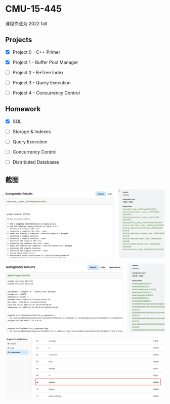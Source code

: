 # CMU-15-445

课程作业为 2022 fall

## Projects

- [x] Project 0 - C++ Primer

- [x] Project 1 - Buffer Pool Manager

- [ ] Project 2 - B+Tree Index

- [ ] Project 3 - Query Execution

- [ ] Project 4 - Concurrency Control

## Homework

- [x] SQL

- [ ] Storage & Indexes

- [ ] Query Execution

- [ ] Concurrency Control

- [ ] Distributed Databases

## 截图

![C++ Primer](/pic/C++%20Primer.png)

![Buffer Pool Manager](/pic/Buffer%20Pool%20Manager.png)

![Buffer Pool Manager Leaderboard](/pic/Buffer%20Pool%20Manager%20Leaderboard.png)
